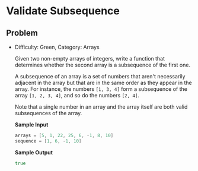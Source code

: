 # Validate Subsequence

## Problem

- Difficulty: Green, Category: Arrays

  Given two non-empty arrays of integers, write a function that determines
  whether the second array is a subsequence of the first one.

  A subsequence of an array is a set of numbers that aren't necessarily adjacent
  in the array but that are in the same order as they appear in the array. For
  instance, the numbers `[1, 3, 4]` form a subsequence of the array `[1, 2, 3, 4]`,
  and so do the numbers `[2, 4]`.

  Note that a single number in an array and the array itself are both valid
  subsequences of the array.

  **Sample Input**
  ```go
  arrays = [5, 1, 22, 25, 6, -1, 8, 10]
  sequence = [1, 6, -1, 10]
  ```

  **Sample Output**
  ```go
  true
  ```
  